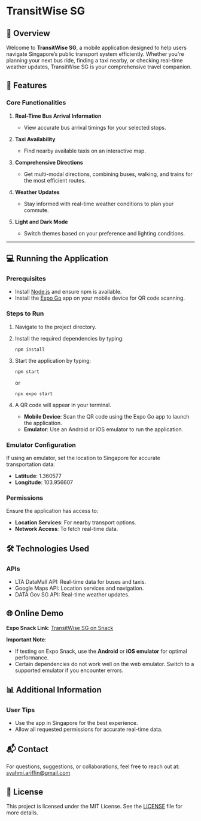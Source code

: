 # TransitWise SG


## 📖 Overview

Welcome to **TransitWise SG**, a mobile application designed to help users navigate Singapore’s public transport system efficiently. Whether you're planning your next bus ride, finding a taxi nearby, or checking real-time weather updates, TransitWise SG is your comprehensive travel companion.


## 🚀 Features

### Core Functionalities
1. **Real-Time Bus Arrival Information**  
   - View accurate bus arrival timings for your selected stops.

2. **Taxi Availability**  
   - Find nearby available taxis on an interactive map.

3. **Comprehensive Directions**  
   - Get multi-modal directions, combining buses, walking, and trains for the most efficient routes.

4. **Weather Updates**  
   - Stay informed with real-time weather conditions to plan your commute.

5. **Light and Dark Mode**  
   - Switch themes based on your preference and lighting conditions.

---

## 💻 Running the Application

### Prerequisites
- Install [Node.js](https://nodejs.org/) and ensure npm is available.
- Install the [Expo Go](https://expo.dev/client) app on your mobile device for QR code scanning.

### Steps to Run
1. Navigate to the project directory.
2. Install the required dependencies by typing:

   ```npm install```

3. Start the application by typing:

   ```npm start```

   or  

   ```npx expo start```

4. A QR code will appear in your terminal.  
   - **Mobile Device**: Scan the QR code using the Expo Go app to launch the application.  
   - **Emulator**: Use an Android or iOS emulator to run the application.

### Emulator Configuration
If using an emulator, set the location to Singapore for accurate transportation data:
- **Latitude**: 1.360577  
- **Longitude**: 103.956607

### Permissions
Ensure the application has access to:
- **Location Services**: For nearby transport options.  
- **Network Access**: To fetch real-time data.


## 🛠️ Technologies Used

### APIs
- LTA DataMall API: Real-time data for buses and taxis.  
- Google Maps API: Location services and navigation.  
- DATA Gov SG API: Real-time weather updates.


## 🌐 Online Demo

**Expo Snack Link**: [TransitWise SG on Snack](https://snack.expo.dev/@trippytyke/transport-app-transitwise-sg?platform=ios)

**Important Note**:  
- If testing on Expo Snack, use the **Android** or **iOS emulator** for optimal performance.  
- Certain dependencies do not work well on the web emulator. Switch to a supported emulator if you encounter errors.


## 📊 Additional Information

### User Tips
- Use the app in Singapore for the best experience.
- Allow all requested permissions for accurate real-time data.


## 📬 Contact

For questions, suggestions, or collaborations, feel free to reach out at:  
syahmi.ariffin@gmail.com


## 📝 License

This project is licensed under the MIT License. See the [LICENSE](LICENSE) file for more details.

